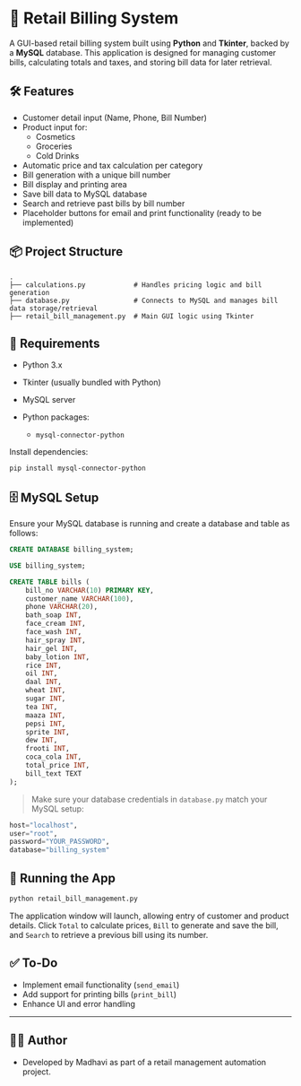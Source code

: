 # 🧾 Retail Billing System

A GUI-based retail billing system built using **Python** and **Tkinter**, backed by a **MySQL** database. This application is designed for managing customer bills, calculating totals and taxes, and storing bill data for later retrieval.

## 🛠 Features

- Customer detail input (Name, Phone, Bill Number)
- Product input for:
  - Cosmetics
  - Groceries
  - Cold Drinks
- Automatic price and tax calculation per category
- Bill generation with a unique bill number
- Bill display and printing area
- Save bill data to MySQL database
- Search and retrieve past bills by bill number
- Placeholder buttons for email and print functionality (ready to be implemented)

## 📦 Project Structure

```plaintext
.
├── calculations.py            # Handles pricing logic and bill generation
├── database.py                # Connects to MySQL and manages bill data storage/retrieval
├── retail_bill_management.py  # Main GUI logic using Tkinter
````

## 🧰 Requirements

* Python 3.x
* Tkinter (usually bundled with Python)
* MySQL server
* Python packages:

  * `mysql-connector-python`

Install dependencies:

```bash
pip install mysql-connector-python
```

## 🗄️ MySQL Setup

Ensure your MySQL database is running and create a database and table as follows:

```sql
CREATE DATABASE billing_system;

USE billing_system;

CREATE TABLE bills (
    bill_no VARCHAR(10) PRIMARY KEY,
    customer_name VARCHAR(100),
    phone VARCHAR(20),
    bath_soap INT,
    face_cream INT,
    face_wash INT,
    hair_spray INT,
    hair_gel INT,
    baby_lotion INT,
    rice INT,
    oil INT,
    daal INT,
    wheat INT,
    sugar INT,
    tea INT,
    maaza INT,
    pepsi INT,
    sprite INT,
    dew INT,
    frooti INT,
    coca_cola INT,
    total_price INT,
    bill_text TEXT
);
```

> Make sure your database credentials in `database.py` match your MySQL setup:

```python
host="localhost",
user="root",
password="YOUR_PASSWORD",
database="billing_system"
```

## 🚀 Running the App

```bash
python retail_bill_management.py
```

The application window will launch, allowing entry of customer and product details. Click `Total` to calculate prices, `Bill` to generate and save the bill, and `Search` to retrieve a previous bill using its number.

## ✅ To-Do

* Implement email functionality (`send_email`)
* Add support for printing bills (`print_bill`)
* Enhance UI and error handling

---

## 🧑‍💻 Author

* Developed by Madhavi as part of a retail management automation project.
